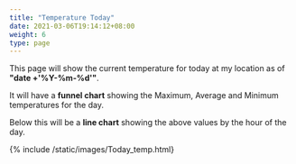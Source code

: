 ```yaml
---
title: "Temperature Today"
date: 2021-03-06T19:14:12+08:00
weight: 6
type: page
---
```


This page will show the current temperature for today at my location as of  **"date +'%Y-%m-%d'"**.

It will have a **funnel chart** showing the Maximum, Average and Minimum temperatures for the day.

Below this will be a **line chart** showing the above values by the hour of the day.

{% include /static/images/Today_temp.html} 
